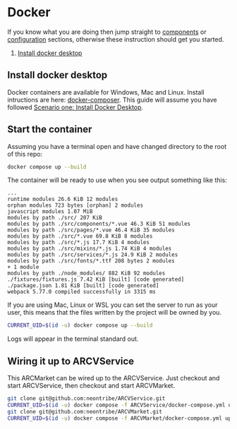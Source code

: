 # Docker

If you know what you are doing then jump straight to [components](#components) or [configuration](#configuration) sections, otherwise these instruction should get you started.

1. [Install docker desktop](#install-docker-desktop)

## Install docker desktop

Docker containers are available for Windows, Mac and Linux. Install intructions are here: [docker-composer](https://docs.docker.com/compose/install/). This guide will assume you have followed [Scenario one: Install Docker Desktop](https://docs.docker.com/compose/install/#scenario-one-install-docker-desktop).

## Start the container

Assuming you have a terminal open and have changed directory to the root of this repo:

```bash
docker compose up --build
```

The container will be ready to use when you see output something like this:

```
...
runtime modules 26.6 KiB 12 modules
orphan modules 723 bytes [orphan] 2 modules
javascript modules 1.07 MiB
modules by path ./src/ 207 KiB
modules by path ./src/components/*.vue 46.3 KiB 51 modules
modules by path ./src/pages/*.vue 46.4 KiB 35 modules
modules by path ./src/*.vue 69.8 KiB 8 modules
modules by path ./src/*.js 17.7 KiB 4 modules
modules by path ./src/mixins/*.js 1.74 KiB 4 modules
modules by path ./src/services/*.js 24.9 KiB 2 modules
modules by path ./src/fonts/*.ttf 208 bytes 2 modules
+ 1 module
modules by path ./node_modules/ 882 KiB 92 modules
./fixtures/fixtures.js 7.42 KiB [built] [code generated]
./package.json 1.81 KiB [built] [code generated]
webpack 5.77.0 compiled successfully in 3315 ms
```

If you are using Mac, Linux or WSL you can set the server to run as your user, this means that the files written by the project will be owned by you.

```bash
CURRENT_UID=$(id -u) docker compose up --build
```

Logs will appear in the terminal standard out.

## Wiring it up to ARCVService

This ARCMarket can be wired up to the ARCVService. Just checkout and start ARCVService, then checkout and start ARCVMarket.

```bash
git clone git@github.com:neontribe/ARCVService.git
CURRENT_UID=$(id -u) docker compose -f ARCVService/docker-compose.yml up --build -d
git clone git@github.com:neontribe/ARCVMarket.git
CURRENT_UID=$(id -u) docker compose -f ARCVMarket/docker-compose.yml up --build -d

```
